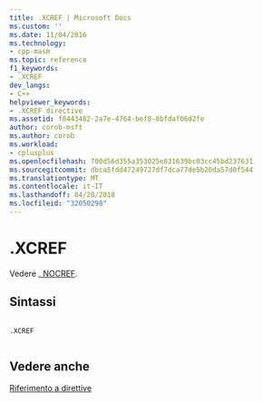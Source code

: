 ```yaml
---
title: .XCREF | Microsoft Docs
ms.custom: ''
ms.date: 11/04/2016
ms.technology:
- cpp-masm
ms.topic: reference
f1_keywords:
- .XCREF
dev_langs:
- C++
helpviewer_keywords:
- .XCREF directive
ms.assetid: f8443482-2a7e-4764-bef8-8bfdaf06d2fe
author: corob-msft
ms.author: corob
ms.workload:
- cplusplus
ms.openlocfilehash: 700d56d355a353025e831639bc03cc45bd237631
ms.sourcegitcommit: dbca5fdd47249727df7dca77de5b20da57d0f544
ms.translationtype: MT
ms.contentlocale: it-IT
ms.lasthandoff: 04/28/2018
ms.locfileid: "32050298"
---
```

# <a name="xcref"></a>.XCREF
Vedere [. NOCREF](../../assembler/masm/dot-nocref.md).  
  
## <a name="syntax"></a>Sintassi  
  
```  
  
.XCREF  
  
```  
  
## <a name="see-also"></a>Vedere anche  
 [Riferimento a direttive](../../assembler/masm/directives-reference.md)